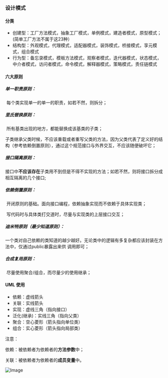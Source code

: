 ### 设计模式

#### 分类

- 创建型：工厂方法模式，抽象工厂模式，单例模式，建造者模式，原型模式；(简单工厂方法不属于这23种）
- 结构型：外观模式，代理模式，适配器模式，装饰模式，桥接模式，享元模式，组合模式
- 行为型：备忘录模式，模板方法模式，观察者模式，迭代器模式，状态模式，中介者模式，访问者模式，命令模式，解释器模式，策略模式，责任链模式



#### 六大原则

##### **单一职责原则**：

​	每个类实现单一的单一的职责，如若不然，则拆分；

##### 里氏替换原则：

​	所有基类出现的地方，都能替换成该基类的子类；

​	子类继承父类时候，不应该重载或者重写父类的方法，因为父类代表了定义好的结构（参考依赖倒置原则），通过这个规范接口与外界交互，不应该随便破坏它；

##### 接口隔离原则：

​	接口中**不应该存在**子类用不到但是不得不实现的方法；如若不然，则将接口拆分成相互隔离的几个接口;

##### 依赖倒置原则：

​	开闭原则的基础。面向接口编程，依赖抽象实现而不依赖于具体实现类；

​	写代码时与具体类打交道时，尽量与实现类的上层接口交互；

##### 迪米特原则（最少知道原则）：

​	一个类对自己依赖的类知道的越少越好。无论类中的逻辑有多复杂都应该封装在方法中，仅通过public暴露出来供  调用即可；

##### 合成复用原则：

​	尽量使用聚合/组合，而尽量少的使用继承；




#### UML 使用

- 依赖：虚线箭头
- 关联：实线箭头
- 实现：虚线三角（指向接口）
- 泛化(继承)：实线三角（指向父类）
- 聚合：空心菱形（箭头指向单位类）
- 组合：实心菱形（箭头指向局部类）

注意：

依赖：被依赖者为依赖者的**方法参数**中；

关联：被依赖者为依赖者的**成员变量**中。

 ![Image](F:\Typora\Nodes\java\DesignPattern\Image.png)